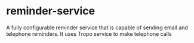 # reminder-service
A fully configurable reminder service that is capable of sending email and telephone reminders. It uses Tropo service to make telephone calls

